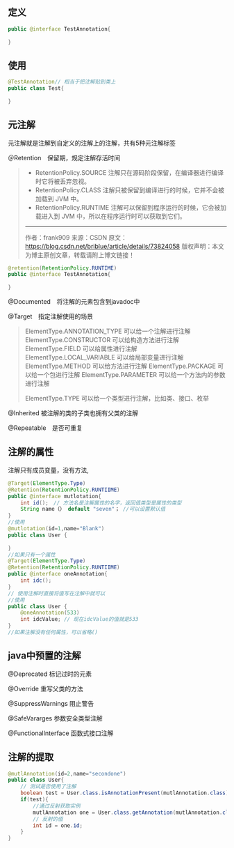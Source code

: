 ## 定义

```java
public @interface TestAnnotation{
    
}
```

## 使用

```java
@TestAnnotation// 相当于把注解贴到类上
public class Test{
    
}
```

## 元注解

元注解就是注解到自定义的注解上的注解，共有5种元注解标签

＠Retention　保留期，规定注解存活时间

> - RetentionPolicy.SOURCE 注解只在源码阶段保留，在编译器进行编译时它将被丢弃忽视。
> - RetentionPolicy.CLASS 注解只被保留到编译进行的时候，它并不会被加载到 JVM 中。
> - RetentionPolicy.RUNTIME 注解可以保留到程序运行的时候，它会被加载进入到 JVM 中，所以在程序运行时可以获取到它们。
> ---------------------
> 作者：frank909 
> 来源：CSDN 
> 原文：https://blog.csdn.net/briblue/article/details/73824058 
> 版权声明：本文为博主原创文章，转载请附上博文链接！

```java
@retention(RetentionPolicy.RUNTIME)
public @interface TestAnnotation{
    
}
```



@Documented　将注解的元素包含到javadoc中

@Target　指定注解使用的场景

> ElementType.ANNOTATION_TYPE 可以给一个注解进行注解
> ElementType.CONSTRUCTOR 可以给构造方法进行注解
> ElementType.FIELD 可以给属性进行注解
> ElementType.LOCAL_VARIABLE 可以给局部变量进行注解
> ElementType.METHOD 可以给方法进行注解
> ElementType.PACKAGE 可以给一个包进行注解
> ElementType.PARAMETER 可以给一个方法内的参数进行注解
>
> ElementType.TYPE 可以给一个类型进行注解，比如类、接口、枚举

@Inherited 被注解的类的子类也拥有父类的注解

@Repeatable　是否可重复

## 注解的属性

注解只有成员变量，没有方法,

```java
@Target(ElementType.Type)
@Retention(RetentionPolicy.RUNTIIME)
public @interface mutlotation{
	int id();　// 方法名是注解属性的名字，返回值类型是属性的类型
    String name（） default "seven"； //可以设置默认值
}
//使用
@mutlotation(id=1,name="Blank")
public class User {
	
}
//如果只有一个属性
@Target(ElementType.Type)
@Retention(RetentionPolicy.RUNTIIME)
public @interface oneAnnotation{
    int idc();
}
// 使用注解时直接将值写在注解中就可以
//使用
public class User {
	@oneAnnotation(533)
    int idcValue; // 现在idcValue的值就是533
}
//如果注解没有任何属性，可以省略()
```

## java中预置的注解

@Deprecated 标记过时的元素

@Override 重写父类的方法

@SuppressWarnings 阻止警告

@SafeVararges 参数安全类型注解

@FunctionalInterface 函数式接口注解

## 注解的提取

```java
@mutlAnnotation(id=2,name="secondone")
public class User{
    // 测试是否使用了注解
    boolean test = User.class.isAnnotationPresent(mutlAnnotation.class);
    if(test){
        //通过反射获取实例
        mutlAnnotation one = User.class.getAnnotation(mutlAnnotation.class);
        // 反射的值
        int id = one.id;
    }
}
```

